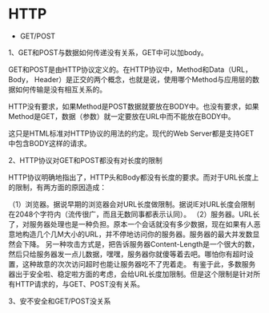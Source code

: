 # HTTP

- GET/POST

1、GET和POST与数据如何传递没有关系，GET中可以加body。

  GET和POST是由HTTP协议定义的。在HTTP协议中，Method和Data（URL， Body， Header）是正交的两个概念，也就是说，使用哪个Method与应用层的数据如何传输是没有相互关系的。

  HTTP没有要求，如果Method是POST数据就要放在BODY中。也没有要求，如果Method是GET，数据（参数）就一定要放在URL中而不能放在BODY中。
  
  这只是HTML标准对HTTP协议的用法的约定。现代的Web Server都是支持GET中包含BODY这样的请求。
  
2、HTTP协议对GET和POST都没有对长度的限制

   HTTP协议明确地指出了，HTTP头和Body都没有长度的要求。而对于URL长度上的限制，有两方面的原因造成：

   （1）浏览器。据说早期的浏览器会对URL长度做限制。据说IE对URL长度会限制在2048个字符内（流传很广，而且无数同事都表示认同）。
   （2）服务器。URL长了，对服务器处理也是一种负担。原本一个会话就没有多少数据，现在如果有人恶意地构造几个几M大小的URL，并不停地访问你的服务器。服务器的最大并发数显然会下降。
   另一种攻击方式是，把告诉服务器Content-Length是一个很大的数，然后只给服务器发一点儿数据，嘿嘿，服务器你就傻等着去吧。哪怕你有超时设置，这种故意的次次访问超时也能让服务器吃不了兜着走。
   有鉴于此，多数服务器出于安全啦、稳定啦方面的考虑，会给URL长度加限制。但是这个限制是针对所有HTTP请求的，与GET、POST没有关系。
   
3、安不安全和GET/POST没关系

  

